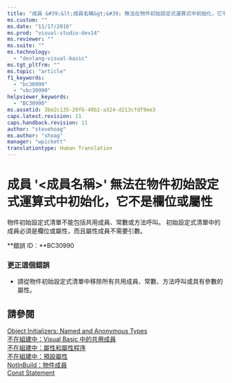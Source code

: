 ```yaml
---
title: "成員 &#39;&lt;成員名稱&gt;&#39; 無法在物件初始設定式運算式中初始化，它不是欄位或屬性 | Microsoft Docs"
ms.custom: ""
ms.date: "11/17/2016"
ms.prod: "visual-studio-dev14"
ms.reviewer: ""
ms.suite: ""
ms.technology: 
  - "devlang-visual-basic"
ms.tgt_pltfrm: ""
ms.topic: "article"
f1_keywords: 
  - "bc30990"
  - "vbc30990"
helpviewer_keywords: 
  - "BC30990"
ms.assetid: 3be2c135-20f6-49b2-a324-d213cfdf9ee3
caps.latest.revision: 11
caps.handback.revision: 11
author: "stevehoag"
ms.author: "shoag"
manager: "wpickett"
translationtype: Human Translation
---
```

# 成員 &#39;&lt;成員名稱&gt;&#39; 無法在物件初始設定式運算式中初始化，它不是欄位或屬性
物件初始設定式清單不能包括共用成員、常數或方法呼叫。 初始設定式清單中的成員必須是欄位或屬性，而且屬性成員不需要引數。  
  
 **錯誤 ID︰**BC30990  
  
### 更正這個錯誤  
  
-   請從物件初始設定式清單中移除所有共用成員、常數、方法呼叫或具有參數的屬性。  
  
## 請參閱  
 [Object Initializers: Named and Anonymous Types](../../visual-basic/programming-guide/language-features/objects-and-classes/object-initializers-named-and-anonymous-types.md)   
 [不在組建中：Visual Basic 中的共用成員](http://msdn.microsoft.com/zh-tw/dbc3783f-83a2-4225-995d-c2d6d025663d)   
 [不在組建中：屬性和屬性程序](http://msdn.microsoft.com/zh-tw/23e2a1ec-7e9d-4109-8940-c703d981077b)   
 [不在組建中：預設屬性](http://msdn.microsoft.com/zh-tw/a70f2a27-8176-4858-935e-f25afdd43ab5)   
 [NotInBuild：物件成員](http://msdn.microsoft.com/zh-tw/dfc2cc12-0e66-44fb-a78e-14f931db2309)   
 [Const Statement](../../visual-basic/language-reference/statements/const-statement.md)